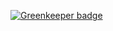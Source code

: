 

[![Greenkeeper badge](https://badges.greenkeeper.io/lizheming/drone-telegram-node.svg)](https://greenkeeper.io/)